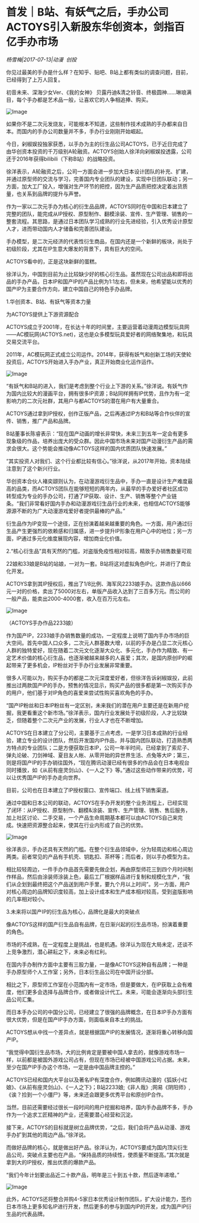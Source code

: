 # 首发｜B站、有妖气之后，手办公司ACTOYS引入新股东华创资本，剑指百亿手办市场

*杨雪梅|2017-07-13|动漫 
                                                创投*

你见过最美的手办是什么样？在知乎、贴吧、B站上都有类似的调查问题，目前，已经得到了上万人回复。

初音未来、深海少女Ver、《我的女神》 贝露丹迪&清之铃音、终极圆神……琳琅满目，每个手办都是艺术品一般，让喜欢它的人争相追捧、购买。

![Image](http://si1.go2yd.com/get-image/0F7NWonswkK)

如果你不是二次元发烧友，可能根本不知道，这些制作技术成熟的手办都来自日本。而国内的手办公司数量并不多，手办行业刚刚开始崛起。

今日，剁椒娱投独家获悉，以手办为主的衍生品公司ACTOYS，已于近日完成了由华创资本投资的千万级别A轮融资。ACTOYS创始人徐洋向剁椒娱投透露，公司还于2016年获得bilibili（下称B站）的战略投资。

徐洋表示，A轮融资之后，公司一方面会进一步加大日本设计团队的补充、扩建，并通过原型师的交流与学习，完善国内专业团队的建设，实现中日团队联动；另一方面，加大工厂投入，增强对生产环节的把控，因为生产品质把控决定着出货质量，也关系到品牌的提升与声誉。

作为一家以二次元手办为核心的衍生品品牌，ACTOYS同时在中国和日本建立了完整的团队，能完成从IP授权、原型制作、翻模涂装、宣传、生产管理、销售的一整套流程。其思路，是通过日本团队学习成熟的行业先进经验，引入优秀设计原型人才，进而带动国内人才储备和完善团队建设。

手办模型，是二次元经济的代表性衍生商品，在国内还是一个新鲜的板块，尚处于初级阶段，尤其在IP生意大爆发的背景下，具有巨大的空间。

ACTOYS看中的，正是这块新鲜的蛋糕。

徐洋认为，中国到目前为止比较缺少好的核心衍生品。虽然现在公司出品和即将出品的手办产品，日本IP和国产IP的产品比例为1:1左右，但未来，他希望能以优秀的国产IP为主要合作方向，建立中国自己的特色手办品牌。

1.华创资本、B站、有妖气等资本力量

为ACTOYS提供上下游资源配合

ACTOYS成立于2001年，在长达十年的时间里，主要运营着动漫周边模型玩具网——AC模玩网(ACTOYS.net)，这也是众多模型玩具爱好者的网络聚集地，和玩具交易交流平台。

2011年，AC模玩网正式成立公司运作。2014年，获得有妖气和创新工场的天使轮投资后，ACTOYS开始进入手办产业，真正开始商业化运作运作。

![Image](http://si1.go2yd.com/get-image/0F7NWu3oPzs)

“有妖气和B站的进入，我们是考虑到整个行业上下游的关系。”徐洋说。有妖气作为国内比较大的漫画平台，拥有很多IP资源；B站同样拥有IP优势，且作为有一定影响力的二次元社群，其用户与都ACTOYS的潜在用户有大量重合。

ACTOYS通过拿到IP授权，创作正版产品，之后再通过IP方和B站等合作伙伴的宣传、销售，推广产品和品牌。

B站董事长陈睿表示：“现在国产动画的增长非常快，未来三到五年一定会有更多现象级的作品，培养出庞大的受众群。因此中国市场未来对国产动漫衍生产品的需求会很大。这个势能会推动像ACTOYS这样的国内优质团队快速发展。”

“其实投资人对我们、这个行业都比较有信心。”徐洋说，从2017年开始，资本陆续注意到了这个新兴行业。

华创资本合伙人褚奕颋则认为，在动漫游戏衍生品中，手办一直是设计生产难度最高的品类，而ACTOYS团队在能够短短的两年内，从最早的手办爱好者社区成功转型成为专业的手办公司，打通了IP获取、设计、生产、销售等整个产业链条。“我们非常看好国内手办和动漫游戏衍生品行业的未来，也相信ACTOYS能够源源不断的为广大动漫游戏爱好者提供最棒的产品。”

衍生品作为IP变现一个途径，正在扮演着越来越重要的角色。一方面，用户通过衍生品产生更强烈的依赖感和归属感，进一步提升IP形象在用户心中的地位；另一方面，IP通过多元化维度展现内容，增加商业化价值。

2.“核心衍生品”具有天然的门槛，对盗版免疫性相对较高，精致手办销售数量可观

22娘和33娘是B站的站娘，一对为一套。B站将这对虚拟角色IP化，并进行了商业化开发。

ACTOYS拿到其IP授权后，推出了1/8比例、海军风2233娘手办。这款作品以666元一对的价格，卖出了5000对左右，单版产品收入达到了三百多万元。而公司的一般产品，能卖出2000-4000套，收入在百万元左右。

![Image](http://si1.go2yd.com/get-image/0F7NWsxoCDA)

（ACTOYS手办作品2233娘）

作为国产IP，2233娘手办销售数量的成功，一定程度上说明了国内手办市场的巨大空间。首先中国人口众多，二次元人群基数大增，以前的手办是凸显二次元核心人群的独特爱好，现在随着二次元文化逐渐大众化、多元化，手办作为精致、有一定艺术价值的核心衍生品，也逐渐被越来越多的人喜爱；其次，是国内原创IP的崛起带来了更多机会，IP粉丝对于手办行业发展非常重要。

很多人可能以为，购买手办的都是二次元深度爱好者，但徐洋告诉剁椒娱投，此前推出过两款国产IP的手办，预售的情况显示，购买产品的很多都是第一次购买手办的用户，他们基于对IP角色的喜爱来尝试性购买喜欢角色的手办。

“国产IP粉丝和日本IP粉丝有一定区别，未来我们的潜在用户主要还是在新用户挖掘，我更看重这个新市场。”徐洋表示，国内行业发展处于初级阶段，人才比较缺乏，但随着整个二次元产业的发展，行业人才也在不断增加。

ACTOYS在日本建立了分公司，主要基于三点考虑，一是学习日本成熟的行业经验，建立专业的设计团队，然后开发国内IP作品，并与国内团队联动，打造熟悉两方特点的专业团队；二是方便获取日本IP，公司一年半时间，已经拿到了索尼子、弹丸论破、刀剑神域、夏目友人帐、从零开始的异世界生活、点兔等大IP；第三，则是将国产IP的手办销往国外，“现在腾讯动漫已经有很多的作品会在日本电视台同时播放，如《从前有座灵剑山》、《一人之下》等。”通过这些动作带来的优势，可以让优秀国产IP的手办走向世界。

目前，公司也在日本建立了IP授权窗口、宣传端口、线上线下销售渠道。

通过中国和日本公司的联动，ACTOYS在手办开发的整个业务流程上，已经实现了闭环：从IP授权、原型制作、翻模&涂装、宣传、生产管理、销售、售后服务，加上社区讨论、二手交易，一个产品生命周期基本都可以由ACTOYS自己来完成。快速把资源整合起来，使其在行业内形成了自己的优势。

![Image](http://si1.go2yd.com/get-image/0F7NWqz2Qq0)

徐洋表示，手办还具有天然的门槛。在整个衍生品领域中，分为轻周边和核心周边两类。前者常见的产品有手机壳、钥匙扣、茶杯等；而后者，则以手办模型为主。

相比较轻周边，一件手办作品首先需要先做企划，再由原型师花三到四个月时间制作样品，然后由涂装师涂装上色，最后工厂根据样品进行复制和规模化生产，“我们从企划到最终把这个产品送到用户手里，要九个月以上时间”。另一方面，用户对核心周边的品牌知识度较高，加上设计成本和生产成本相对较高，受到盗版影响的几率相对较小。

3.未来将以国产IP的衍生品为核心，品牌化是最大的突破点

像ACTOYS这样的国产衍生品自有品牌，在日渐兴起的衍生品市场，扮演着重要的角色。

市场的不成熟，在一定程度上是挑战，也是机遇。徐洋认为现在大局未定，还谈不上竞争激烈，潜心耕耘之下，未来必有红利。

在国内手办制作方面中主要有三股力量，一是像ACTOYS这种自有品牌；一种是手办原型师个人工作室；另外，日本衍生品公司在中国开设分部。

相比之下，原型师工作室在小范围内有一定市场，但是要做大，在IP获取上会有难度，他们更多会选择与品牌合作，或者做设计代工。未来，可能会逐渐向头部衍生品公司汇集。

而日本手办公司的中国分公司，已经建立了很强的品牌概念，在日本IP手办方面有很大优势，但是在国产IP手办方面，则面临来自本土的挑战。

ACTOYS想从中找一个差异点，就是根据国产IP的发展情况，逐渐将重心转移向国产IP。

“我觉得中国衍生品市场，大的比例肯定是要被中国人拿去的，就像游戏市场一样，以前都是被国外游戏公司占有，但现在市场已经被中国游戏公司占据。未来，至少在国产IP手办这个市场，一定是由中国品牌主控的。”

ACTOYS已经和国内大平台以及著名IP有深度合作，例如腾讯动漫的《狐妖小红娘》、《从前有座灵剑山》、《一人之下》；B站2233娘;《非人哉》;网易《阴阳师》,《诶？捡到一个小僵尸》等，未来还会跟更多优秀平台和原创IP合作。

当然，目前还需要经过很长一段时间的用户挖掘和培养，国内手办品牌不多，手办作为一个追求工匠精神的产业，还需要潜心经营和沉淀。

接下来，ACTOYS的目标就是树立品牌优势，“之后，我们会将产品从动漫、游戏手办扩到其他的周边产品。”徐洋说。

而做好品牌的核心，就是做出好产品。徐洋认为，ACTOYS要成为国内顶尖衍生品公司，突破点主要也在产品，“保持品质的持续性，使质量不断提高。”其次就是拿到大的IP授权，推出优质的爆款产品。

“我们今年计划要出品近二十款产品，明年是三十到五十款，然后逐年递增。”

![Image](http://si1.go2yd.com/get-image/0F7NWplnYsS)

此外，ACTOYS还将整合并购4-5家日本优秀设计制作团队，扩大设计能力，签约日本市场上更多知名IP进行开发，然后更多的参与到国内IP的开发，成为国产IP衍生品的代表品牌。

